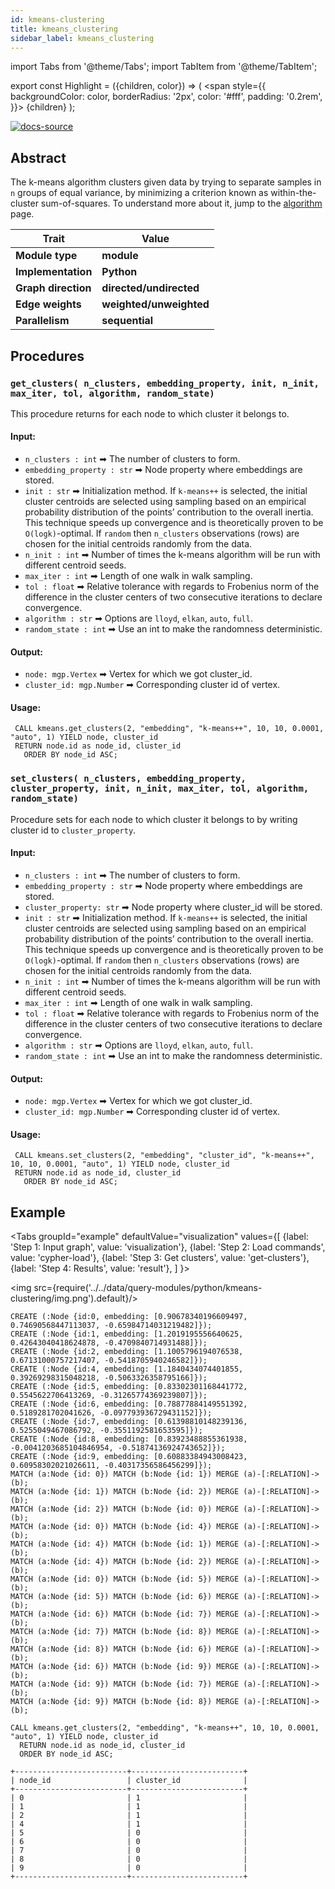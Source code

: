 ```yaml
---
id: kmeans-clustering
title: kmeans_clustering
sidebar_label: kmeans_clustering
---
```


import Tabs from '@theme/Tabs';
import TabItem from '@theme/TabItem';

export const Highlight = ({children, color}) => (
<span
style={{
      backgroundColor: color,
      borderRadius: '2px',
      color: '#fff',
      padding: '0.2rem',
    }}>
{children}
</span>
);

[![docs-source](https://img.shields.io/badge/source-node2vec-FB6E00?logo=github&style=for-the-badge)](https://github.com/memgraph/mage/blob/main/python/kmeans.py)

## Abstract

The k-means algorithm clusters given data by trying to separate samples in `n` groups of equal variance, by minimizing a criterion known as 
within-the-cluster sum-of-squares. To understand more about it, jump to the [algorithm](../../algorithms/machine-learning-graph-analytics/kmeans-clustering-algorithm) page.

| Trait               | Value                                                          |
| ------------------- | -------------------------------------------------------------- |
| **Module type**     | <Highlight color="#FB6E00">**module**</Highlight>              |
| **Implementation**  | <Highlight color="#FB6E00">**Python**</Highlight>              |
| **Graph direction** | <Highlight color="#FB6E00">**directed/undirected**</Highlight> |
| **Edge weights**    | <Highlight color="#FB6E00">**weighted/unweighted**</Highlight> |
| **Parallelism**     | <Highlight color="#FB6E00">**sequential**</Highlight>          |

## Procedures

### `get_clusters( n_clusters, embedding_property, init, n_init, max_iter, tol, algorithm, random_state)`
This procedure returns for each node to which cluster it belongs to.

#### Input:

- `n_clusters : int` ➡ The number of clusters to form.
- `embedding_property : str` ➡ Node property where embeddings are stored.
- `init : str` ➡ Initialization method. If `k-means++` is selected, the initial cluster centroids are selected using sampling based on an empirical probability distribution of the points’ contribution to the overall inertia. This technique speeds up convergence and is theoretically proven to be `O(logk)`-optimal. 
If `random` then `n_clusters` observations (rows) are chosen for the initial centroids randomly from the data.
- `n_init : int` ➡ Number of times the k-means algorithm will be run with different centroid seeds.
- `max_iter : int` ➡ Length of one walk in walk sampling.
- `tol : float` ➡ Relative tolerance with regards to Frobenius norm of the difference in the cluster centers of two consecutive iterations to declare convergence.
- `algorithm : str` ➡ Options are `lloyd`, `elkan`, `auto`, `full`.
- `random_state : int` ➡ Use an int to make the randomness deterministic.

#### Output:

- `node: mgp.Vertex` ➡ Vertex for which we got cluster_id.
- `cluster_id: mgp.Number` ➡ Corresponding cluster id of vertex.

#### Usage:

```cypher
 CALL kmeans.get_clusters(2, "embedding", "k-means++", 10, 10, 0.0001, "auto", 1) YIELD node, cluster_id
 RETURN node.id as node_id, cluster_id
   ORDER BY node_id ASC;
```

### `set_clusters( n_clusters, embedding_property, cluster_property, init, n_init, max_iter, tol, algorithm, random_state)`
Procedure sets for each node to which cluster it belongs to by writing cluster id  to `cluster_property`.

#### Input:

- `n_clusters : int` ➡ The number of clusters to form.
- `embedding_property : str` ➡ Node property where embeddings are stored.
- `cluster_property: str` ➡ Node property where cluster_id will be stored.
- `init : str` ➡ Initialization method. If `k-means++` is selected, the initial cluster centroids are selected using sampling based on an empirical probability distribution of the points’ contribution to the overall inertia. This technique speeds up convergence and is theoretically proven to be `O(logk)`-optimal. 
If `random` then `n_clusters` observations (rows) are chosen for the initial centroids randomly from the data.
- `n_init : int` ➡ Number of times the k-means algorithm will be run with different centroid seeds.
- `max_iter : int` ➡ Length of one walk in walk sampling.
- `tol : float` ➡ Relative tolerance with regards to Frobenius norm of the difference in the cluster centers of two consecutive iterations to declare convergence.
- `algorithm : str` ➡ Options are `lloyd`, `elkan`, `auto`, `full`.
- `random_state : int` ➡ Use an int to make the randomness deterministic.

#### Output:

- `node: mgp.Vertex` ➡ Vertex for which we got cluster_id.
- `cluster_id: mgp.Number` ➡ Corresponding cluster id of vertex.

#### Usage:

```cypher
 CALL kmeans.set_clusters(2, "embedding", "cluster_id", "k-means++", 10, 10, 0.0001, "auto", 1) YIELD node, cluster_id
 RETURN node.id as node_id, cluster_id
   ORDER BY node_id ASC;
```

## Example

<Tabs
groupId="example"
defaultValue="visualization"
values={[
{label: 'Step 1: Input graph', value: 'visualization'},
{label: 'Step 2: Load commands', value: 'cypher-load'},
{label: 'Step 3: Get clusters', value: 'get-clusters'},
{label: 'Step 4: Results', value: 'result'},
]
}>
  <TabItem value="visualization">

<img src={require('../../data/query-modules/python/kmeans-clustering/img.png').default}/>

  </TabItem>
  <TabItem value="cypher-load">

```cypher
CREATE (:Node {id:0, embedding: [0.90678340196609497, 0.74690568447113037, -0.65984714031219482]});
CREATE (:Node {id:1, embedding: [1.2019195556640625, 0.42643040418624878, -0.4709840714931488]});
CREATE (:Node {id:2, embedding: [1.1005796194076538, 0.67131000757217407, -0.5418705940246582]});
CREATE (:Node {id:4, embedding: [1.1840434074401855, 0.39269298315048218, -0.5063326358795166]});
CREATE (:Node {id:5, embedding: [0.83302301168441772, 0.5545622706413269, -0.31265774369239807]});
CREATE (:Node {id:6, embedding: [0.78877884149551392, 0.5189281702041626, -0.097793936729431152]});
CREATE (:Node {id:7, embedding: [0.61398810148239136, 0.5255049467086792, -0.3551192581653595]});
CREATE (:Node {id:8, embedding: [0.83923488855361938, -0.0041203685104846954, -0.51874136924743652]});
CREATE (:Node {id:9, embedding: [0.60883384943008423, 0.60958302021026611, -0.40317356586456299]});
MATCH (a:Node {id: 0}) MATCH (b:Node {id: 1}) MERGE (a)-[:RELATION]->(b);
MATCH (a:Node {id: 1}) MATCH (b:Node {id: 2}) MERGE (a)-[:RELATION]->(b);
MATCH (a:Node {id: 2}) MATCH (b:Node {id: 0}) MERGE (a)-[:RELATION]->(b);
MATCH (a:Node {id: 0}) MATCH (b:Node {id: 4}) MERGE (a)-[:RELATION]->(b);
MATCH (a:Node {id: 4}) MATCH (b:Node {id: 1}) MERGE (a)-[:RELATION]->(b);
MATCH (a:Node {id: 4}) MATCH (b:Node {id: 2}) MERGE (a)-[:RELATION]->(b);
MATCH (a:Node {id: 0}) MATCH (b:Node {id: 5}) MERGE (a)-[:RELATION]->(b);
MATCH (a:Node {id: 5}) MATCH (b:Node {id: 6}) MERGE (a)-[:RELATION]->(b);
MATCH (a:Node {id: 6}) MATCH (b:Node {id: 7}) MERGE (a)-[:RELATION]->(b);
MATCH (a:Node {id: 7}) MATCH (b:Node {id: 8}) MERGE (a)-[:RELATION]->(b);
MATCH (a:Node {id: 8}) MATCH (b:Node {id: 6}) MERGE (a)-[:RELATION]->(b);
MATCH (a:Node {id: 6}) MATCH (b:Node {id: 9}) MERGE (a)-[:RELATION]->(b);
MATCH (a:Node {id: 9}) MATCH (b:Node {id: 7}) MERGE (a)-[:RELATION]->(b);
MATCH (a:Node {id: 9}) MATCH (b:Node {id: 8}) MERGE (a)-[:RELATION]->(b);
```

  </TabItem>
  <TabItem value="get-clusters">

```cypher
CALL kmeans.get_clusters(2, "embedding", "k-means++", 10, 10, 0.0001, "auto", 1) YIELD node, cluster_id
  RETURN node.id as node_id, cluster_id
  ORDER BY node_id ASC;
```

  </TabItem>
  
  <TabItem value="result">

```plaintext
+-------------------------+-------------------------+
| node_id                 | cluster_id              |
+-------------------------+-------------------------+
| 0                       | 1                       |
| 1                       | 1                       |
| 2                       | 1                       |
| 4                       | 1                       |
| 5                       | 0                       |
| 6                       | 0                       |
| 7                       | 0                       |
| 8                       | 0                       |
| 9                       | 0                       |
+-------------------------+-------------------------+
```

  </TabItem>
</Tabs>
